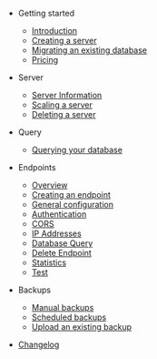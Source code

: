 - Getting started
  - [Introduction](/)
  - [Creating a server](start/create.md)
  - [Migrating an existing database](start/migrate.md)
  - [Pricing](start/pricing.md)

- Server
  - [Server Information](server/information.md)
  - [Scaling a server](server/scale.md)
  - [Deleting a server](server/delete.md)

- Query
  - [Querying your database](query/query.md)
  
- Endpoints
  - [Overview](endpoints/overview.md)
  - [Creating an endpoint](endpoints/create.md)
  - [General configuration](endpoints/general.md)
  - [Authentication](endpoints/authentication.md)
  - [CORS](endpoints/cors.md)
  - [IP Addresses](endpoints/ip.md)
  - [Database Query](endpoints/query.md)
  - [Delete Endpoint](endpoints/delete.md)
  - [Statistics](endpoints/statistics.md)
  - [Test](endpoints/test.md)
  
- Backups
  - [Manual backups](backup/manual.md)
  - [Scheduled backups](backup/schedule.md)
  - [Upload an existing backup](backup/upload.md)

- [Changelog](changelog.md)
